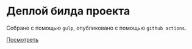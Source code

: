 # Деплой билда проекта

Собрано с помощью `gulp`, опубликовано с помощью `github actions`.

[Посмотреть](https://efiand.github.io/gulp-simple)

